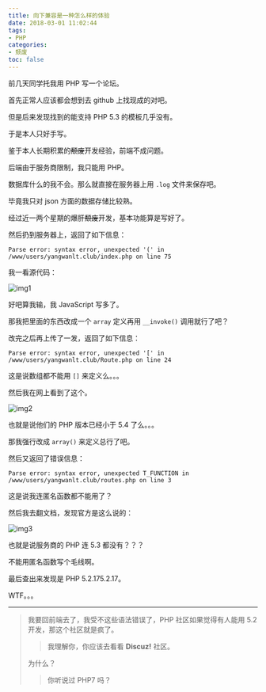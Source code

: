 ```yaml
---
title: 向下兼容是一种怎么样的体验
date: 2018-03-01 11:02:44
tags:
- PHP
categories:
- 颓废
toc: false
---
```


前几天同学托我用 PHP 写一个论坛。

首先正常人应该都会想到去 github 上找现成的对吧。

但是后来发现找到的能支持 PHP 5.3 的模板几乎没有。

于是本人只好手写。

鉴于本人长期积累的~~颓废~~开发经验，前端不成问题。

后端由于服务商限制，我只能用 PHP。

数据库什么的我不会。那么就直接在服务器上用 `.log` 文件来保存吧。

毕竟我只对 json 方面的数据存储比较熟。

经过近一两个星期的爆肝~~颓废~~开发，基本功能算是写好了。

然后扔到服务器上，返回了如下信息：

```text
Parse error: syntax error, unexpected '(' in /www/users/yangwanlt.club/index.php on line 75
```

我一看源代码：

![img1](/img/xxjrsyzzmydty1.png)

好吧算我输，我 JavaScript 写多了。

那我把里面的东西改成一个 `array` 定义再用 `__invoke()` 调用就行了吧？

改完之后再上传了一发，返回了如下信息：

```text
Parse error: syntax error, unexpected '[' in /www/users/yangwanlt.club/Route.php on line 24
```

这是说数组都不能用 `[]` 来定义么。。。

然后我在网上看到了这个。

![img2](/img/xxjrsyzzmydty2.png)

也就是说他们的 PHP 版本已经小于 5.4 了么。。。

那我强行改成 `array()` 来定义总行了吧。

然后又返回了错误信息：

```text
Parse error: syntax error, unexpected T_FUNCTION in /www/users/yangwanlt.club/routes.php on line 3
```

这是说我连匿名函数都不能用了？

然后我去翻文档，发现官方是这么说的：

![img3](/img/xxjrsyzzmydty3.png)

也就是说服务商的 PHP 连 5.3 都没有？？？

不能用匿名函数写个毛线啊。

最后查出来发现是 PHP 5.2.175.2.17。

WTF。。。

---------

> 我要回前端去了，我受不这些语法错误了，PHP 社区如果觉得有人能用 5.2 开发，那这个社区就是疯了。
>
> > 我理解你，你应该去看看 **Discuz!** 社区。
>
> 为什么？
>
> > 你听说过 PHP7 吗？
